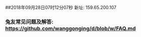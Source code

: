 ##2018年09月28日07时12分07秒 新址: 159.65.200.107
### 兔友常见问题及解答: https://github.com/wanggonging/d/blob/w/FAQ.md

